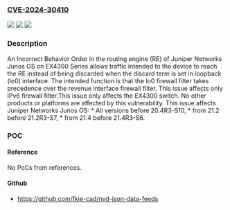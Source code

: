 ### [CVE-2024-30410](https://cve.mitre.org/cgi-bin/cvename.cgi?name=CVE-2024-30410)
![](https://img.shields.io/static/v1?label=Product&message=Junos&color=blue)
![](https://img.shields.io/static/v1?label=Version&message=0%3C%2020.4R3-S10%20&color=brighgreen)
![](https://img.shields.io/static/v1?label=Vulnerability&message=CWE-696%3A%20Incorrect%20Behavior%20Order&color=brighgreen)

### Description

An Incorrect Behavior Order in the routing engine (RE) of Juniper Networks Junos OS on EX4300 Series allows traffic intended to the device to reach the RE instead of being discarded when the discard term is set in loopback (lo0) interface. The intended function is that the lo0 firewall filter takes precedence over the revenue interface firewall filter. This issue affects only IPv6 firewall filter.This issue only affects the EX4300 switch.  No other products or platforms are affected by this vulnerability. This issue affects Juniper Networks Junos OS:  *  All versions before 20.4R3-S10,  *  from 21.2 before 21.2R3-S7,  *  from 21.4 before 21.4R3-S6.

### POC

#### Reference
No PoCs from references.

#### Github
- https://github.com/fkie-cad/nvd-json-data-feeds


